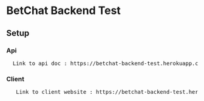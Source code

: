 # BetChat Backend Test

## Setup

### Api

<div class="highlight highlight-source-shell">
<pre>
  Link to api doc : https://betchat-backend-test.herokuapp.com/api-docs
</pre>
</div>

### Client

<div class="highlight highlight-source-shell">
<pre>
   Link to client website : https://betchat-backend-test.herokuapp.com/auth/sign-in
</pre>
</div>

